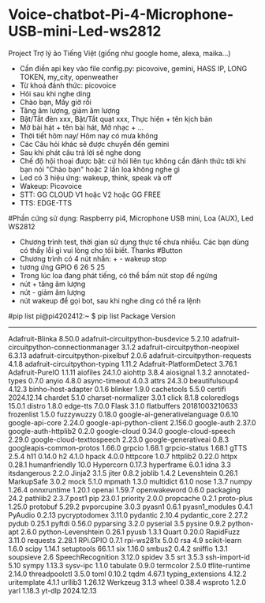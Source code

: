 # Voice-chatbot-Pi-4-Microphone-USB-mini-Led-ws2812
Project Trợ lý ảo Tiếng Việt (giống như google home, alexa, maika...)
- Cần điền api key vào file config.py: picovoive, gemini, HASS IP, LONG TOKEN, my_city, openweather
- Từ khoá đánh thức: picovoice
- Hỏi sau khi nghe ding
- Chào bạn, Mấy giờ rồi
- Tăng âm lượng, giảm âm lượng
- Bật/Tắt đèn xxx, Bật/Tắt quạt xxx, Thực hiện + tên kịch bản
- Mở bài hát + tên bài hát, Mở nhạc + ...
- Thời tiết hôm nay/ Hôm nay có mưa không
- Các Câu hỏi khác sẽ được chuyển đến gemini
- Sau khi phát câu trả lời sẽ nghe dong
- Chế độ hội thoại được bật: cứ hỏi liên tục không cần đánh thức tới khi bạn nói "Chào bạn" hoặc 2 lần loa không nghe gì
- Led có 3 hiệu ứng: wakeup, think, speak và off
- Wakeup: Picovoice
- STT: GG CLOUD V1 hoặc V2 hoặc GG FREE
- TTS: EDGE-TTS

#Phần cứng sử dụng: Raspberry pi4, Microphone USB mini, Loa (AUX), Led WS2812
- Chương trình test, thời gian sử dụng thực tế chưa nhiều. Các bạn dùng có thấy lỗi gì vui lòng cho tôi biết. Thanks
#Button
- Chương trình có 4 nút nhấn: + - wakeup stop
- tương ứng GPIO 6 26 5 25
- Trong lúc loa đang phát tiếng, có thể bấm nút stop để ngừng
- nút + tăng âm lượng
- nút - giảm âm lượng
- nút wakeup để gọi bot, sau khi nghe ding có thể ra lệnh

#pip list
pi@pi4202412:~ $ pip list
Package                                  Version
---------------------------------------- --------------
Adafruit-Blinka                          8.50.0
adafruit-circuitpython-busdevice         5.2.10
adafruit-circuitpython-connectionmanager 3.1.2
adafruit-circuitpython-neopixel          6.3.13
adafruit-circuitpython-pixelbuf          2.0.6
adafruit-circuitpython-requests          4.1.8
adafruit-circuitpython-typing            1.11.2
Adafruit-PlatformDetect                  3.76.1
Adafruit-PureIO                          1.1.11
aiofiles                                 24.1.0
aiohttp                                  3.8.4
aiosignal                                1.3.2
annotated-types                          0.7.0
anyio                                    4.8.0
async-timeout                            4.0.3
attrs                                    24.3.0
beautifulsoup4                           4.12.3
binho-host-adapter                       0.1.6
blinker                                  1.9.0
cachetools                               5.5.0
certifi                                  2024.12.14
chardet                                  5.1.0
charset-normalizer                       3.0.1
click                                    8.1.8
coloredlogs                              15.0.1
distro                                   1.8.0
edge-tts                                 7.0.0
Flask                                    3.1.0
flatbuffers                              20181003210633
frozenlist                               1.5.0
fuzzywuzzy                               0.18.0
google-ai-generativelanguage             0.6.10
google-api-core                          2.24.0
google-api-python-client                 2.156.0
google-auth                              2.37.0
google-auth-httplib2                     0.2.0
google-cloud                             0.34.0
google-cloud-speech                      2.29.0
google-cloud-texttospeech                2.23.0
google-generativeai                      0.8.3
googleapis-common-protos                 1.66.0
grpcio                                   1.68.1
grpcio-status                            1.68.1
gTTS                                     2.5.4
h11                                      0.14.0
h2                                       4.1.0
hpack                                    4.0.0
httpcore                                 1.0.7
httplib2                                 0.22.0
httpx                                    0.28.1
humanfriendly                            10.0
Hypercorn                                0.17.3
hyperframe                               6.0.1
idna                                     3.3
itsdangerous                             2.2.0
Jinja2                                   3.1.5
jiter                                    0.8.2
joblib                                   1.4.2
Levenshtein                              0.26.1
MarkupSafe                               3.0.2
mock                                     5.1.0
mpmath                                   1.3.0
multidict                                6.1.0
nose                                     1.3.7
numpy                                    1.26.4
onnxruntime                              1.20.1
openai                                   1.59.7
openwakeword                             0.6.0
packaging                                24.2
pathlib2                                 2.3.7.post1
pip                                      23.0.1
priority                                 2.0.0
propcache                                0.2.1
proto-plus                               1.25.0
protobuf                                 5.29.2
pvporcupine                              3.0.3
pyasn1                                   0.6.1
pyasn1_modules                           0.4.1
PyAudio                                  0.2.13
pycryptodomex                            3.11.0
pydantic                                 2.10.4
pydantic_core                            2.27.2
pydub                                    0.25.1
pyftdi                                   0.56.0
pyparsing                                3.2.0
pyserial                                 3.5
pysine                                   0.9.2
python-apt                               2.6.0
python-Levenshtein                       0.26.1
pyusb                                    1.3.1
Quart                                    0.20.0
RapidFuzz                                3.11.0
requests                                 2.28.1
RPi.GPIO                                 0.7.1
rpi-ws281x                               5.0.0
rsa                                      4.9
scikit-learn                             1.6.0
scipy                                    1.14.1
setuptools                               66.1.1
six                                      1.16.0
smbus2                                   0.4.2
sniffio                                  1.3.1
soupsieve                                2.6
SpeechRecognition                        3.12.0
spidev                                   3.5
srt                                      3.5.3
ssh-import-id                            5.10
sympy                                    1.13.3
sysv-ipc                                 1.1.0
tabulate                                 0.9.0
termcolor                                2.5.0
tflite-runtime                           2.14.0
threadpoolctl                            3.5.0
toml                                     0.10.2
tqdm                                     4.67.1
typing_extensions                        4.12.2
uritemplate                              4.1.1
urllib3                                  1.26.12
Werkzeug                                 3.1.3
wheel                                    0.38.4
wsproto                                  1.2.0
yarl                                     1.18.3
yt-dlp                                   2024.12.13


